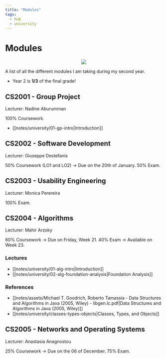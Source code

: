 ```yaml
---
title: "Modules"
tags:
  - hub
  - university
---
```

# Modules

<center><img src="https://c.tenor.com/nkYsPDoADwgAAAAC/computer-pixel-art.gif"></center>

A list of all the different modules I am taking during my second year.

* Year 2 is **1/3** of the final grade!

## CS2001 - Group Project
Lecturer: Nadine Aburumman

100% Coursework.

- [[notes/university/01-gp-intro|Introduction]]

## CS2002 - Software Development
Lecturer: Giuseppe Destefanis

50% Coursework (LO1 and LO2) -> Due on the 20th of January.
50% Exam.

## CS2003 - Usability Engineering
Lecturer: Monica Perereira

100% Exam.

## CS2004 - Algorithms
Lecturer: Mahir Arzoky

60% Coursework -> Due on Friday, Week 21.
40% Exam -> Available on Week 23.

### Lectures
- [[notes/university/01-alg-intro|Introduction]]
- [[notes/university/02-alg-foundation-analysis|Foundation Analysis]]

### References
- [[notes/assets/Michael T. Goodrich, Roberto Tamassia - Data Structures and Algorithms in Java (2005, Wiley) - libgen.lc.pdf|Data Structures and Algorithms in Java (2005, Wiley)]]
- [[notes/university/classes-types-objects|Classes, Types, and Objects]]

## CS2005 - Networks and Operating Systems
Lecturer: Anastasia Anagnostou

25% Coursework -> Due on the 06 of December.
75% Exam.
